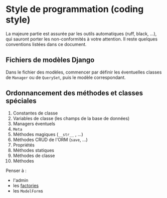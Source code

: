 # Style de programmation (coding style)

La majeure partie est assurée par les outils automatiques (ruff, black, …), qui
sauront porter les non-conformités à votre attention. Il reste quelques
conventions listées dans ce document.

## Fichiers de modèles Django

Dans le fichier des modèles, commencer par définir les éventuelles classes de
`Manager` ou de `QuerySet`, puis le modèle correspondant.

## Ordonnancement des méthodes et classes spéciales

1. Constantes de classe
2. Variables de classe (les champs de la base de données)
3. Managers éventuels
4. `Meta`
5. Méthodes magiques (`__str__` , …)
6. Méthodes CRUD de l'ORM (`save`, …)
7. Propriétés
8. Méthodes statiques
9. Méthodes de classe
10. Méthodes

Penser à :

- l'admin
- les [factories](https://factoryboy.readthedocs.io/)
- les `ModelForm`s
